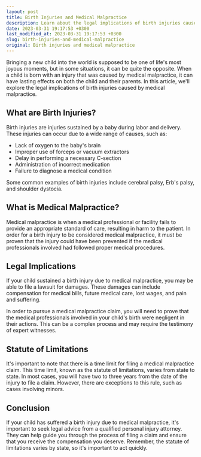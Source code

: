 ```yaml
---
layout: post
title: Birth Injuries and Medical Malpractice
description: Learn about the legal implications of birth injuries caused by medical malpractice in this article on personal injury law.
date: 2023-03-31 19:17:53 +0300
last_modified_at: 2023-03-31 19:17:53 +0300
slug: birth-injuries-and-medical-malpractice
original: Birth injuries and medical malpractice
---
```


Bringing a new child into the world is supposed to be one of life's most joyous moments, but in some situations, it can be quite the opposite. When a child is born with an injury that was caused by medical malpractice, it can have lasting effects on both the child and their parents. In this article, we'll explore the legal implications of birth injuries caused by medical malpractice.

## What are Birth Injuries?

Birth injuries are injuries sustained by a baby during labor and delivery. These injuries can occur due to a wide range of causes, such as:

- Lack of oxygen to the baby's brain
- Improper use of forceps or vacuum extractors
- Delay in performing a necessary C-section
- Administration of incorrect medication
- Failure to diagnose a medical condition

Some common examples of birth injuries include cerebral palsy, Erb's palsy, and shoulder dystocia.

## What is Medical Malpractice?

Medical malpractice is when a medical professional or facility fails to provide an appropriate standard of care, resulting in harm to the patient. In order for a birth injury to be considered medical malpractice, it must be proven that the injury could have been prevented if the medical professionals involved had followed proper medical procedures.

## Legal Implications

If your child sustained a birth injury due to medical malpractice, you may be able to file a lawsuit for damages. These damages can include compensation for medical bills, future medical care, lost wages, and pain and suffering.

In order to pursue a medical malpractice claim, you will need to prove that the medical professionals involved in your child's birth were negligent in their actions. This can be a complex process and may require the testimony of expert witnesses.

## Statute of Limitations

It's important to note that there is a time limit for filing a medical malpractice claim. This time limit, known as the statute of limitations, varies from state to state. In most cases, you will have two to three years from the date of the injury to file a claim. However, there are exceptions to this rule, such as cases involving minors.

## Conclusion

If your child has suffered a birth injury due to medical malpractice, it's important to seek legal advice from a qualified personal injury attorney. They can help guide you through the process of filing a claim and ensure that you receive the compensation you deserve. Remember, the statute of limitations varies by state, so it's important to act quickly.